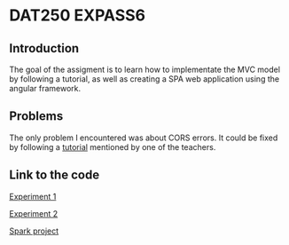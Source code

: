 # DAT250 EXPASS6
## Introduction
The goal of the assigment is to learn how to implementate the MVC model by following a tutorial, as well as creating a SPA web application using the angular framework.

## Problems
The only problem I encountered was about CORS errors. It could be fixed by following a [tutorial](https://www.azilen.com/blog/how-to-resolve-cors-errors-by-using-angular-proxy) mentioned by one of the teachers.

## Link to the code
[Experiment 1](https://github.com/SrMateos/experiment1_assignment6)

[Experiment 2](https://github.com/SrMateos/angularAssignment6)

[Spark project](https://github.com/SrMateos/dat250-sparkjava-counter)
